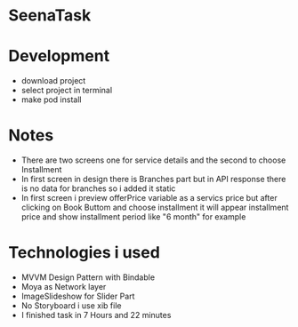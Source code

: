 # SeenaTask

# Development 
- download project
- select project in terminal
- make pod install

# Notes  
 - There are two screens one for service details and the second to choose Installment
 - In first screen in design there is Branches part but in API response there is no data for branches so i added it static 
 - In first screen i preview offerPrice variable as a servics price but after clicking on Book Buttom and choose installment it will appear installment price and show installment period like "6 month" for example

# Technologies i used 
- MVVM Design Pattern with Bindable
- Moya as Network layer
- ImageSlideshow for Slider Part
- No Storyboard i use xib file 
- I finished task in 7 Hours and 22 minutes 
